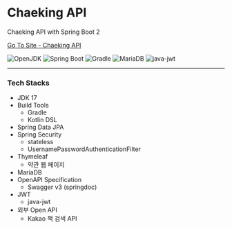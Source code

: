 # Chaeking API

Chaeking API with Spring Boot 2

<a href="https://api.chaeking.com" target="_blank">Go To Site - Chaeking API</a>

<p>
    <img src="https://img.shields.io/static/v1?label=OpenJDK&message=17.0.2&color=007396&logo=openjdk" alt="OpenJDK">
    <img src="https://img.shields.io/static/v1?label=Spring%20Boot&message=2.7.2&color=6DB33F&logo=springboot&logoColor=fff" alt="Spring Boot">
    <img src="https://img.shields.io/static/v1?label=Gradle&message=7.5.1&color=02303A&logo=Gradle&logoColor=fff" alt="Gradle">
    <img src="https://img.shields.io/static/v1?label=MariaDB&message=10.5.5&color=003545&logo=MariaDB" alt="MariaDB">
    <img src="https://img.shields.io/static/v1?label=java-jwt&message=4.0.0&color=000000&logo=Auth0&logoColor=fff" alt="java-jwt">
</p>

***

### Tech Stacks

- JDK 17
- Build Tools
  - Gradle
  - Kotlin DSL
- Spring Data JPA
- Spring Security
  - stateless 
  - UsernamePasswordAuthenticationFilter
- Thymeleaf
  - 약관 웹 페이지
- MariaDB
- OpenAPI Specification 
  - Swagger v3 (springdoc)
- JWT
  - java-jwt
- 외부 Open API
  - Kakao 책 검색 API